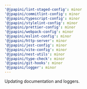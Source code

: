 ```yaml
---
'@jpapini/lint-staged-config': minor
'@jpapini/commitlint-config': minor
'@jpapini/typescript-config': minor
'@jpapini/stylelint-config': minor
'@jpapini/prettier-config': minor
'@jpapini/webpack-config': minor
'@jpapini/eslint-config': minor
'@jpapini/http-server': minor
'@jpapini/jest-config': minor
'@jpapini/vite-config': minor
'@jpapini/nest-utils': minor
'@jpapini/type-check': minor
'@jpapini/git-hooks': minor
'@jpapini/logger': minor
---
```


Updating documentation and loggers.
